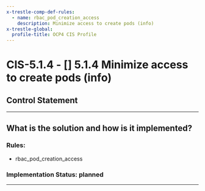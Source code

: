 ```yaml
---
x-trestle-comp-def-rules:
  - name: rbac_pod_creation_access
    description: Minimize access to create pods (info)
x-trestle-global:
  profile-title: OCP4 CIS Profile
---
```


# CIS-5.1.4 - \[\] 5.1.4 Minimize access to create pods (info)

## Control Statement

______________________________________________________________________

## What is the solution and how is it implemented?

<!-- For implementation status enter one of: implemented, partial, planned, alternative, not-applicable -->

<!-- Note that the list of rules under ### Rules: is read-only and changes will not be captured after assembly to JSON -->

### Rules:

  - rbac_pod_creation_access

### Implementation Status: planned

______________________________________________________________________
